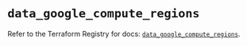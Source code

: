 # `data_google_compute_regions`

Refer to the Terraform Registry for docs: [`data_google_compute_regions`](https://registry.terraform.io/providers/hashicorp/google/6.49.1/docs/data-sources/compute_regions).
